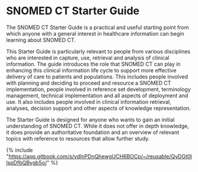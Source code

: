 # SNOMED CT Starter Guide

The SNOMED CT Starter Guide is a practical and useful starting point from which anyone with a general interest in healthcare information can begin learning about SNOMED CT.

This Starter Guide is particularly relevant to people from various disciplines who are interested in capture, use, retrieval and analysis of clinical information. The guide introduces the role that SNOMED CT can play in enhancing this clinical information life cycle to support more effective delivery of care to patients and populations. This includes people involved with planning and deciding to proceed and resource a SNOMED CT implementation, people involved in reference set development, terminology management, technical implementation and all aspects of deployment and use. It also includes people involved in clinical information retrieval, analyses, decision support and other aspects of knowledge representation.

The Starter Guide is designed for anyone who wants to gain an initial understanding of SNOMED CT. While it does not offer in depth knowledge, it does provide an authoritative foundation and an overview of relevant topics with reference to resources that allow further study.

{% include "https://app.gitbook.com/s/vdInPDnQhewgUCH6BOCp/~/reusable/QyDGt0IlspDfbQBvgb5o/" %}
